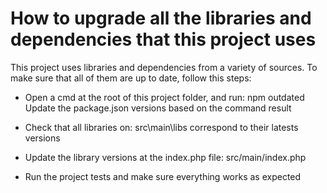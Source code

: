 # How to upgrade all the libraries and dependencies that this project uses


This project uses libraries and dependencies from a variety of sources. To make sure that all of them are up to date, follow this steps:

- Open a cmd at the root of this project folder, and run:
	npm outdated
	Update the package.json versions based on the command result
	
- Check that all libraries on:
	src\main\libs
	correspond to their latests versions
	
- Update the library versions at the index.php file:
    src/main/index.php
		
- Run the project tests and make sure everything works as expected